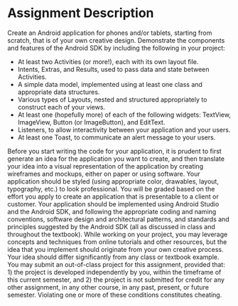 # Assignment Description
Create an Android application for phones and/or tablets, starting from scratch, that is of your own creative design. Demonstrate the components and features of the Android SDK by including the following in your project:

- At least two Activities (or more!), each with its own layout file.
- Intents, Extras, and Results, used to pass data and state between Activities.
- A simple data model, implemented using at least one class and appropriate data structures.
- Various types of Layouts, nested and structured appropriately to construct each of your views.
- At least one (hopefully more) of each of the following widgets: TextView, ImageView, Button (or ImageButton), and EditText.
- Listeners, to allow interactivity between your application and your users.
- At least one Toast, to communicate an alert message to your users.

Before you start writing the code for your application, it is prudent to first generate an idea for the application you want to create, and then translate your idea into a visual representation of the application by creating wireframes and mockups, either on paper or using software.
Your application should be styled (using appropriate color, drawables, layout, typography, etc.) to look professional. You will be graded based on the effort you apply to create an application that is presentable to a client or customer.
Your application should be implemented using Android Studio and the Android SDK, and following the appropriate coding and naming conventions, software design and architectural patterns, and standards and principles suggested by the Android SDK (all as discussed in class and throughout the textbook).
While working on your project, you may leverage concepts and techniques from online tutorials and other resources, but the idea that you implement should originate from your own creative process. Your idea should differ significantly from any class or textbook example.
You may submit an out-of-class project for this assignment, provided that: 1) the project is developed independently by you, within the timeframe of this current semester, and 2) the project is not submitted for credit for any other assignment, in any other course, in any past, present, or future semester. Violating one or more of these conditions constitutes cheating.
